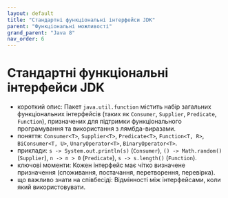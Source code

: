 ```yaml
---
layout: default
title: "Стандартні функціональні інтерфейси JDK"
parent: "Функціональні можливості"
grand_parent: "Java 8"
nav_order: 6
---
```


# Стандартні функціональні інтерфейси JDK

*   короткий опис: Пакет `java.util.function` містить набір загальних функціональних інтерфейсів (таких як `Consumer`, `Supplier`, `Predicate`, `Function`), призначених для підтримки функціонального програмування та використання з лямбда-виразами.
*   поняття: `Consumer<T>`, `Supplier<T>`, `Predicate<T>`, `Function<T, R>`, `BiConsumer<T, U>`, `UnaryOperator<T>`, `BinaryOperator<T>`.
*   приклади: `s -> System.out.println(s)` (`Consumer`), `() -> Math.random()` (`Supplier`), `n -> n > 0` (`Predicate`), `s -> s.length()` (`Function`).
*   ключові моменти: Кожен інтерфейс має чітко визначене призначення (споживання, постачання, перетворення, перевірка).
*   що важливо знати на співбесіді: Відмінності між інтерфейсами, коли який використовувати.
